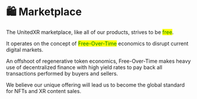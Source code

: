 # 🛍 Marketplace

The UnitedXR marketplace, like all of our products, strives to be <mark style="color:green;">free</mark>.

It operates on the concept of <mark style="color:green;">Free-Over-Time</mark> economics to disrupt current digital markets.&#x20;

An offshoot of regenerative token economics, Free-Over-Time makes heavy use of decentralized finance with high yield rates to pay back all transactions performed by buyers and sellers.

We believe our unique offering will lead us to become the global standard for NFTs and XR content sales.
